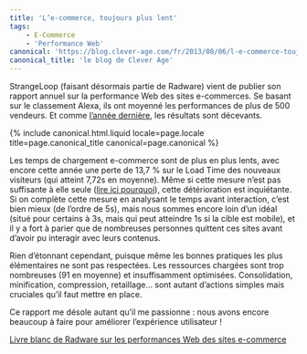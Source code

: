 ```yaml
---
title: 'L’e-commerce, toujours plus lent'
tags:
    - E-Commerce
    - 'Performance Web'
canonical: 'https://blog.clever-age.com/fr/2013/08/06/l-e-commerce-toujours-plus-lent/'
canonical_title: 'le blog de Clever Age'
---
```


StrangeLoop (faisant désormais partie de Radware) vient de publier son rapport
annuel sur la performance Web des sites e-commerces. Se basant sur le classement
Alexa, ils ont moyenné les performances de plus de 500 vendeurs. Et comme
[l’année dernière](/notes/2012-01-le-commerce-reste-lent/), les résultats sont
décevants.

<!-- more -->

{% include canonical.html.liquid
    locale=page.locale
    title=page.canonical_title
    canonical=page.canonical
%}

Les temps de chargement e-commerce sont de plus en plus lents, avec encore cette
année une perte de 13,7 % sur le Load Time des nouveaux visiteurs (qui atteint
7,72s en moyenne). Même si cette mesure n’est pas suffisante à elle seule
([lire ici pourquoi](/notes/2012-07-a-quelle-vitesse-ma-page-se-charge-t-elle/)),
cette détérioration est inquiétante. Si on complète cette mesure en analysant le
temps avant interaction, c’est bien mieux (de l’ordre de 5s), mais nous sommes
encore loin d’un idéal (situé pour certains à 3s, mais qui peut atteindre 1s si
la cible est mobile), et il y a fort à parier que de nombreuses personnes
quittent ces sites avant d’avoir pu interagir avec leurs contenus.

Rien d’étonnant cependant, puisque même les bonnes pratiques les plus
élémentaires ne sont pas respectées. Les ressources chargées sont trop
nombreuses (91 en moyenne) et insuffisamment optimisées. Consolidation,
minification, compression, retaillage… sont autant d’actions simples mais
cruciales qu’il faut mettre en place.

Ce rapport me désole autant qu’il me passionne : nous avons encore beaucoup à
faire pour améliorer l’expérience utilisateur !

[Livre blanc de Radware sur les performances Web des sites e-commerce](http://www.radware.com/SiteCode/Templates/rclp.aspx?id=6442452054)
